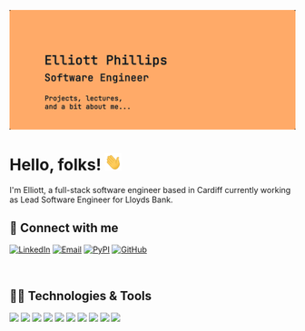 [![Header](https://raw.githubusercontent.com/ellsphillips/ellsphillips/main/banner.png "Header")](https://github.com/ellsphillips/ellsphillips)


# Hello, folks! <img src="https://raw.githubusercontent.com/ellsphillips/ellsphillips/main/wave.gif" width="30px" height="30px" />


I'm Elliott, a full-stack software engineer based in Cardiff currently working as Lead Software Engineer for Lloyds Bank.

## 🤝 Connect with me

[![LinkedIn](https://img.shields.io/badge/LinkedIn-0077B5?style=flat&logo=linkedin&logoColor=white)](https://www.linkedin.com/in/elliott-phillips/)
[![Email](https://img.shields.io/badge/Gmail-D14836?style=flat&logo=gmail&logoColor=white)](mailto:elliott.phillips.dev@gmail.com)
[![PyPI](https://img.shields.io/badge/pypi-3775A9?style=flat&logo=pypi&logoColor=white)](https://pypi.org/user/ellsphillips/)
[![GitHub](https://img.shields.io/badge/GitHub-100000?style=flat&logo=github&logoColor=white)](https://github.com/ellsphillips)

<br>

## 👨‍💻 Technologies & Tools

![](https://img.shields.io/badge/OS-Windows-informational?style=flat&logo=windows&logoColor=white&color=ffaa68)
![](https://img.shields.io/badge/Editor-VS_Code-informational?style=flat&logo=visual-studio-code&logoColor=white&color=ffaa68)
![](https://img.shields.io/badge/Code-Python-informational?style=flat&logo=python&logoColor=white&color=ffaa68)
![](https://img.shields.io/badge/Code-LaTeX-informational?style=flat&logo=latex&logoColor=white&color=ffaa68)
![](https://img.shields.io/badge/Code-TypeScript-informational?style=flat&logo=typescript&logoColor=white&color=ffaa68)
![](https://img.shields.io/badge/Code-React-informational?style=flat&logo=react&logoColor=white&color=ffaa68)
![](https://img.shields.io/badge/Shell-Bash-informational?style=flat&logo=gnu-bash&logoColor=white&color=ffaa68)
![](https://img.shields.io/badge/Terminal-Git-informational?style=flat&logo=Git&logoColor=white&color=ffaa68)
![](https://img.shields.io/badge/Tools-Docker-informational?style=flat&logo=docker&logoColor=white&color=ffaa68)
![](https://img.shields.io/badge/Tools-Jira-informational?style=flat&logo=jira&logoColor=white&color=ffaa68)
